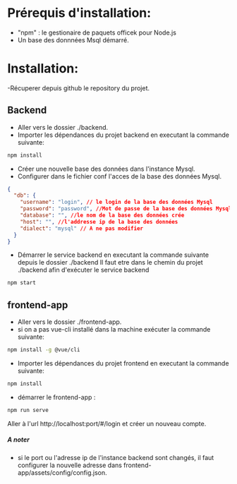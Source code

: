 # Prérequis d'installation:

- "npm" : le gestionaire de paquets officek pour Node.js
- Un base des donnnées Msql démarré.

# Installation:

-Récuperer depuis github le repository du projet.

## Backend

- Aller vers le dossier ./backend.
- Importer les dépendances du projet backend en executant la commande suivante:

```bash
npm install
```

- Créer une nouvelle base des données dans l'instance Mysql.
- Configurer dans le fichier conf l'acces de la base des données Mysql.

```json
{
  "db": {
    "username": "login", // le login de la base des données Mysql
    "password": "password", //Mot de passe de la base des données Mysql
    "database": "", //le nom de la base des données crée
    "host": "", //l'addresse ip de la base des données
    "dialect": "mysql" // A ne pas modifier
  }
}
```

- Démarrer le service backend en executant la commande suivante depuis le dossier ./backend
  Il faut etre dans le chemin du projet ./backend afin d'exécuter le service backend

```bash
npm start
```

## frontend-app

- Aller vers le dossier ./frontend-app.
- si on a pas vue-cli installé dans la machine exécuter la commande suivante:

```bash
npm install -g @vue/cli

```

- Importer les dépendances du projet frontend en executant la commande suivante:

```bash
npm install
```

- démarrer le frontend-app :

```bash
npm run serve
```

Aller à l'url http://localhost:port/#/login et créer un nouveau compte.

##### A noter

- si le port ou l'adresse ip de l'instance backend sont changés, il faut configurer la nouvelle adresse dans
  frontend-app/assets/config/config.json.
